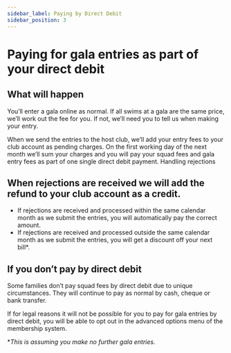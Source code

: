 ```yaml
---
sidebar_label: Paying by Direct Debit
sidebar_position: 3
---
```


# Paying for gala entries as part of your direct debit

## What will happen

You’ll enter a gala online as normal. If all swims at a gala are the same price, we’ll work out the fee for you. If not, we’ll need you to tell us when making your entry.

When we send the entries to the host club, we’ll add your entry fees to your club account as pending charges. On the first working day of the next month we’ll sum your charges and you will pay your squad fees and gala entry fees as part of one single direct debit payment.
Handling rejections

## When rejections are received we will add the refund to your club account as a credit.

* If rejections are received and processed within the same calendar month as we submit the entries, you will automatically pay the correct amount.
* If rejections are received and processed outside the same calendar month as we submit the entries, you will get a discount off your next bill*.

## If you don’t pay by direct debit

Some families don’t pay squad fees by direct debit due to unique circumstances. They will continue to pay as normal by cash, cheque or bank transfer.

If for legal reasons it will not be possible for you to pay for gala entries by direct debit, you will be able to opt out in the advanced options menu of the membership system.

\**This is assuming you make no further gala entries.*